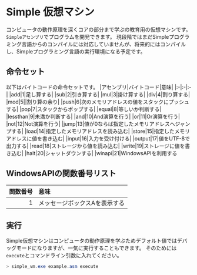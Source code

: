 # Simple 仮想マシン
コンピュータの動作原理を深くコアの部分まで学ぶの教育用の仮想マシンです。`Simpleアセンブリ`でプログラムを開発できます。
現段階ではまだSimpleプログラミング言語からのコンパイルには対応していませんが、将来的にはコンパイルし、Simpleプログラミング言語の実行環境になる予定です。

## 命令セット
以下はバイトコードの命令セットです。
|アセンブリ|バイトコード|意味|
|:-|:-|:-|
|add|1|足し算する|
|sub|2|引き算する|
|mul|3|掛け算する|
|div|4|割り算する|
|mod|5||割り算の余り|
|push|6|次のメモリアドレスの値をスタックにプッシュする|
|pop|7|スタックからポップする|
|equal|8|等しいか判断する|
|lessthan|9|未満か判断する|
|and|10|And演算を行う|
|or|11|Or演算を行う|
|not|12|Not演算を行う|
|jump|13|値が0ならば指定したメモリアドレスへジャンプする|
|load|14|指定したメモリアドレスを読み込む|
|store|15|指定したメモリアドレスに値を書き込む|
|input|16|入力を受け付ける|
|output|17|値をUTF-8で出力する|
|read|18|ストレージから値を読み込む|
|write|19|ストレージに値を書き込む|
|halt|20|シャットダウンする|
|winapi|21|WindowsAPIを利用する


## WindowsAPIの関数番号リスト
|関数番号|意味|
|-:|:-|
|1|メッセージボックスAを表示する|
## 実行
Simple仮想マシンはコンピュータの動作原理を学ぶためデフォルト値ではデバッグモードになりますが、一気に実行することもできます。
そのためには`execute`とコマンドライン引数に入れてください。
```powershell
> simple_vm.exe example.asm execute 
```
